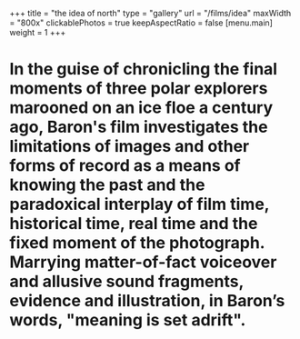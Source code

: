 +++
title = "the idea of north"
type = "gallery"
url = "/films/idea"
maxWidth = "800x"
clickablePhotos = true
keepAspectRatio = false
[menu.main]
weight = 1
+++

# In the guise of chronicling the final moments of three polar explorers marooned on an ice floe a century ago, Baron's film investigates the limitations of images and other forms of record as a means of knowing the past and the paradoxical interplay of film time, historical time, real time and the fixed moment of the photograph. Marrying matter-of-fact voiceover and allusive sound fragments, evidence and illustration, in Baron’s words, "meaning is set adrift".
